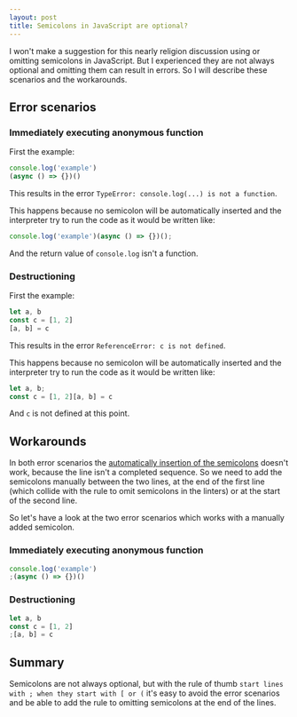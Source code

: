 ```yaml
---
layout: post
title: Semicolons in JavaScript are optional?
---
```


I won't make a suggestion for this nearly religion discussion using or omitting semicolons in JavaScript. But I experienced they are not always optional and omitting them can result in errors. So I will describe these scenarios and the workarounds.
<!--more-->

## Error scenarios

### Immediately executing anonymous function

First the example:
```javascript
console.log('example')
(async () => {})()
```

This results in the error `TypeError: console.log(...) is not a function`.

This happens because no semicolon will be automatically inserted and the interpreter try to run the code as it would be written like:
```javascript
console.log('example')(async () => {})();
```

And the return value of `console.log` isn't a function.

### Destructioning

First the example:
```javascript
let a, b
const c = [1, 2]
[a, b] = c
```

This results in the error `ReferenceError: c is not defined`.

This happens because no semicolon will be automatically inserted and the interpreter try to run the code as it would be written like:
```javascript
let a, b;
const c = [1, 2][a, b] = c
```

And `c` is not defined at this point.

## Workarounds

In both error scenarios the [automatically insertion of the semicolons](http://inimino.org/~inimino/blog/javascript_semicolons) doesn't work, because the line isn't a completed sequence. So we need to add the semicolons manually between the two lines, at the end of the first line (which collide with the rule to omit semicolons in the linters) or at the start of the second line.

So let's have a look at the two error scenarios which works with a manually added semicolon.

### Immediately executing anonymous function

```javascript
console.log('example')
;(async () => {})()
```

### Destructioning

```javascript
let a, b
const c = [1, 2]
;[a, b] = c
```

## Summary

Semicolons are not always optional, but with the rule of thumb `start lines with ; when they start with [ or (` it's easy to avoid the error scenarios and be able to add the rule to omitting semicolons at the end of the lines.
